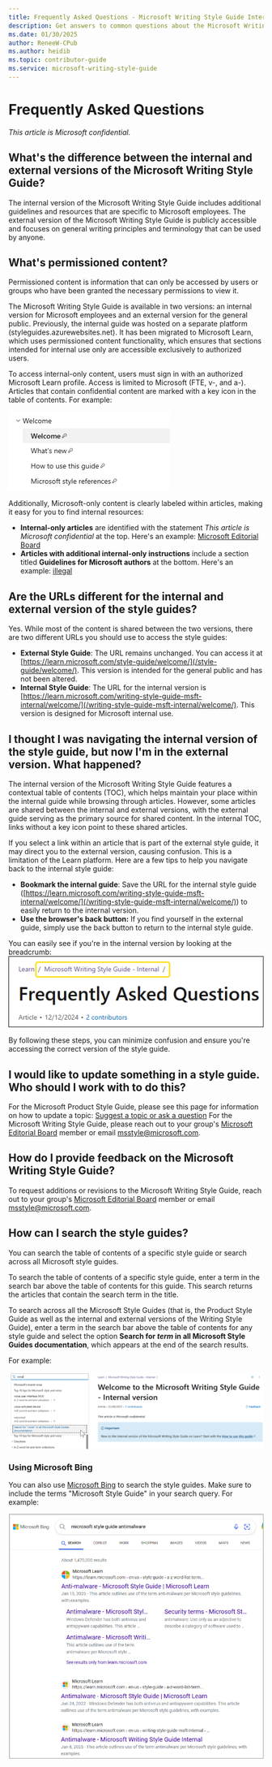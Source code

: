 ```yaml
---
title: Frequently Asked Questions - Microsoft Writing Style Guide Internal
description: Get answers to common questions about the Microsoft Writing Style Guide, including differences between the internal and external versions, permissioned content, and how to provide feedback.
ms.date: 01/30/2025
author: ReneeW-CPub
ms.author: heidib
ms.topic: contributor-guide
ms.service: microsoft-writing-style-guide
---
```



# Frequently Asked Questions

*This article is Microsoft confidential.*

## What's the difference between the internal and external versions of the Microsoft Writing Style Guide?

The internal version of the Microsoft Writing Style Guide includes additional guidelines and resources that are specific to Microsoft employees. The external version of the Microsoft Writing Style Guide is publicly accessible and focuses on general writing principles and terminology that can be used by anyone.

## What's permissioned content?

Permissioned content is information that can only be accessed by users or groups who have been granted the necessary permissions to view it.

The Microsoft Writing Style Guide is available in two versions: an internal version for Microsoft employees and an external version for the general public. Previously, the internal guide was hosted on a separate platform (styleguides.azurewebsites.net). It has been migrated to Microsoft Learn, which uses permissioned content functionality, which ensures that sections intended for internal use only are accessible exclusively to authorized users.

To access internal-only content, users must sign in with an authorized Microsoft Learn profile. Access is limited to Microsoft (FTE, v-, and a-).
Articles that contain confidential content are marked with a key icon in the table of contents. For example:

![Example of a key icon in the permissioned table of contents](../media/permissioned-toc.png)

Additionally, Microsoft-only content is clearly labeled within articles, making it easy for you to find internal resources:

- **Internal-only articles** are identified with the statement *This article is Microsoft confidential* at the top. Here's an example: [Microsoft Editorial Board](~/welcome/microsoft-editorial-board.md)
- **Articles with additional internal-only instructions** include a section titled **Guidelines for Microsoft authors** at the bottom. Here's an example: [illegal](~/a-z-word-list-term-collections/i/illegal.md)

## Are the URLs different for the internal and external version of the style guides?

Yes. While most of the content is shared between the two versions, there are two different URLs you should use to access the style guides:

- **External Style Guide**: The URL remains unchanged. You can access it at [https://learn.microsoft.com/style-guide/welcome/](/style-guide/welcome/). This version is intended for the general public and has not been altered.
- **Internal Style Guide**: The URL for the internal version is [https://learn.microsoft.com/writing-style-guide-msft-internal/welcome/](/writing-style-guide-msft-internal/welcome/). This version is designed for Microsoft internal use.

## I thought I was navigating the internal version of the style guide, but now I'm in the external version. What happened?

The internal version of the Microsoft Writing Style Guide features a contextual table of contents (TOC), which helps maintain your place within the internal guide while browsing through articles. However, some articles are shared between the internal and external versions, with the external guide serving as the primary source for shared content. In the internal TOC, links without a key icon point to these shared articles.

If you select a link within an article that is part of the external style guide, it may direct you to the external version, causing confusion. This is a limitation of the Learn platform. Here are a few tips to help you navigate back to the internal style guide:

- **Bookmark the internal guide**: Save the URL for the internal style guide ([https://learn.microsoft.com/writing-style-guide-msft-internal/welcome/](/writing-style-guide-msft-internal/welcome/)) to easily return to the internal version.
- **Use the browser's back button:** If you find yourself in the external guide, simply use the back button to return to the internal style guide.

You can easily see if you're in the internal version by looking at the breadcrumb:
![Breadcrumb showing the internal version of the style guide](../media/internal-breadcrumb.png)

By following these steps, you can minimize confusion and ensure you're accessing the correct version of the style guide.

## I would like to update something in a style guide. Who should I work with to do this?
For the Microsoft Product Style Guide, please see this page for information on how to update a topic: [Suggest a topic or ask a question](/product-style-guide-msft-internal/welcome/suggest-a-topic-or-ask-a-question)
For the Microsoft Writing Style Guide, please reach out to your group's [Microsoft Editorial Board](~/welcome/microsoft-editorial-board.md) member or email [msstyle@microsoft.com](mailto:msstyle@microsoft.com).

## How do I provide feedback on the Microsoft Writing Style Guide?

To request additions or revisions to the Microsoft Writing Style Guide, reach out to your group's [Microsoft Editorial Board](~/welcome/microsoft-editorial-board.md) member or email [msstyle@microsoft.com](mailto:msstyle@microsoft.com).

## How can I search the style guides?

You can search the table of contents of a specific style guide or search across all Microsoft style guides.

To search the table of contents of a specific style guide, enter a term in the search bar above the table of contents for this guide. This search returns the articles that contain the search term in the title.

To search across all the Microsoft Style Guides (that is, the Product Style Guide as well as the internal and external versions of the Writing Style Guide), enter a term in the search bar above the table of contents for any style guide and select the option **Search for *term* in all Microsoft Style Guides documentation**, which appears at the end of the search results.

For example:

![Search a team in the TOC](../media/toc-search.png)

### Using Microsoft Bing

You can also use [Microsoft Bing](https://www.bing.com/) to search the style guides. Make sure to include the terms "Microsoft Style Guide" in your search query. For example:

![Using Bing search](../media/bing-search.png)

